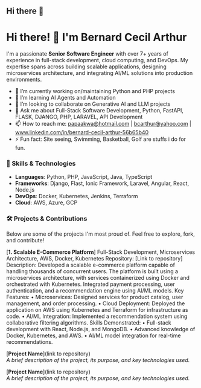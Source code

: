 ## Hi there 👋

<!--
**OriLazer/OriLazer** is a ✨ _special_ ✨ repository because its `README.md` (this file) appears on your GitHub profile.

Here are some ideas to get you started:

- 🔭 I’m currently working on ...
- 🌱 I’m currently learning ...
- 👯 I’m looking to collaborate on ...
- 🤔 I’m looking for help with ...
- 💬 Ask me about ...
- 📫 How to reach me: ...
- 😄 Pronouns: ...
- ⚡ Fun fact: ...
-->
# Hi there! 👋 I'm Bernard Cecil Arthur

I'm a passionate **Senior Software Engineer** with over 7+ years of experience in full-stack development, cloud computing, and DevOps. My expertise spans across building scalable applications, designing microservices architecture, and integrating AI/ML solutions into production environments.

- 🔭 I’m currently working on/maintaining Python and PHP projects
- 🌱 I’m learning AI Agents and Automation
- 👯 I’m looking to collaborate on Generative AI and LLM projects
- 💬 Ask me about Full-Stack Software Development, Python, FastAPI, FLASK, DJANGO, PHP, LARAVEL, API Development
- 📫 How to reach me: papaakwa@hotmail.com | bcarthur@yahoo.com | www.linkedin.com/in/bernard-cecil-arthur-56b65b40
- ⚡ Fun fact: Site seeing, Swimming, Basketball, Golf are stuffs i do for fun.

### 🚀 Skills & Technologies
- **Languages**: Python, PHP, JavaScript, Java, TypeScript
- **Frameworks**: Django, Flast, Ionic Framework, Laravel, Angular, React, Node.js
- **DevOps**: Docker, Kubernetes, Jenkins, Terraform
- **Cloud**: AWS, Azure, GCP

### 🛠️ Projects & Contributions
Below are some of the projects I'm most proud of. Feel free to explore, fork, and contribute!

[**1. Scalable E-Commerce Platform**]
Full-Stack Development, Microservices Architecture, AWS, Docker, Kubernetes
Repository: [Link to repository]
Description:
Developed a scalable e-commerce platform capable of handling thousands of concurrent users. The platform is built using a microservices architecture, with services containerized using Docker and orchestrated with Kubernetes. Integrated payment processing, user authentication, and a recommendation engine using AI/ML models.
Key Features:
•	Microservices: Designed services for product catalog, user management, and order processing.
•	Cloud Deployment: Deployed the application on AWS using Kubernetes and Terraform for infrastructure as code.
•	AI/ML Integration: Implemented a recommendation system using collaborative filtering algorithms.
Skills Demonstrated:
•	Full-stack development with React, Node.js, and MongoDB.
•	Advanced knowledge of Docker, Kubernetes, and AWS.
•	AI/ML model integration for real-time recommendations.

[**Project Name**](link to repository)  
_A brief description of the project, its purpose, and key technologies used._

[**Project Name**](link to repository)  
_A brief description of the project, its purpose, and key technologies used._

